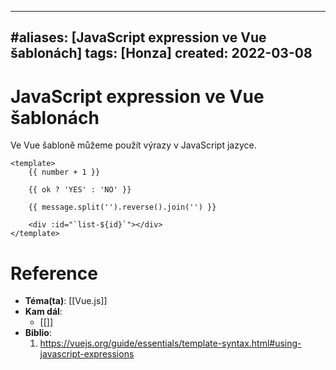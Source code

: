 
---
#aliases: [JavaScript expression ve Vue šablonách]
tags: [Honza]
created: 2022-03-08
---

# JavaScript expression ve Vue šablonách
Ve Vue šabloně můžeme použít výrazy v JavaScript jazyce.

```vue
<template>
	{{ number + 1 }}
	
	{{ ok ? 'YES' : 'NO' }}
	
	{{ message.split('').reverse().join('') }}
	
	<div :id="`list-${id}`"></div>
</template>
```

# Reference
- **Téma(ta)**: [[Vue.js]]
- **Kam dál**: 
	- [[]]
- **Biblio**:
	1. https://vuejs.org/guide/essentials/template-syntax.html#using-javascript-expressions